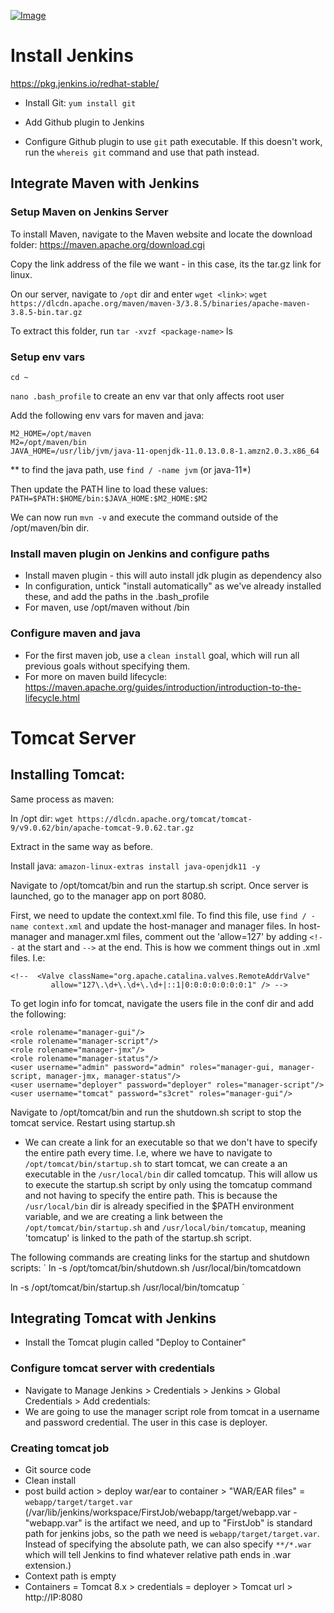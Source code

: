[![Image](https://github.com/yankils/Simple-DevOps-Project/blob/master/Devops_course.PNG "DevOps Project - CI/CD with Jenkins Ansible Docker Kubernetes ")](https://www.udemy.com/course/valaxy-devops/?referralCode=8147A5CF4C8C7D9E253F)


# Install Jenkins
https://pkg.jenkins.io/redhat-stable/

- Install Git: `yum install git`

- Add Github plugin to Jenkins

- Configure Github plugin to use `git` path executable. If this doesn't work, run the `whereis git` command and use that path instead. 


## Integrate Maven with Jenkins

### Setup Maven on Jenkins Server
To install Maven, navigate to the Maven website and locate the download folder:
https://maven.apache.org/download.cgi

Copy the link address of the file we want - in this case, its the tar.gz link for linux. 

On our server, navigate to `/opt` dir and enter `wget <link>`: `wget https://dlcdn.apache.org/maven/maven-3/3.8.5/binaries/apache-maven-3.8.5-bin.tar.gz`

To extract this folder, run `tar -xvzf <package-name>`
ls

### Setup env vars

`cd ~`

`nano .bash_profile` to create an env var that only affects root user

Add the following env vars for maven and java: 

```
M2_HOME=/opt/maven
M2=/opt/maven/bin
JAVA_HOME=/usr/lib/jvm/java-11-openjdk-11.0.13.0.8-1.amzn2.0.3.x86_64
```
** to find the java path, use `find / -name jvm` (or java-11*)

Then update the PATH line to load these values: `PATH=$PATH:$HOME/bin:$JAVA_HOME:$M2_HOME:$M2`

We can now run `mvn -v` and execute the command outside of the /opt/maven/bin dir. 

### Install maven plugin on Jenkins and configure paths

- Install maven plugin - this will auto install jdk plugin as dependency also
- In configuration, untick "install automatically" as we've already installed these, and add the paths in the .bash_profile
- For maven, use /opt/maven without /bin

### Configure maven and java
- For the first maven job, use a `clean install` goal, which will run all previous goals without specifying them.
- For more on maven build lifecycle: https://maven.apache.org/guides/introduction/introduction-to-the-lifecycle.html

# Tomcat Server

## Installing Tomcat:

Same process as maven: 

In /opt dir: `wget https://dlcdn.apache.org/tomcat/tomcat-9/v9.0.62/bin/apache-tomcat-9.0.62.tar.gz`

Extract in the same way as before. 

Install java: `amazon-linux-extras install java-openjdk11 -y`

Navigate to /opt/tomcat/bin and run the startup.sh script. Once server is launched, go to the manager app on port 8080. 

First, we need to update the context.xml file. To find this file, use `find / -name context.xml` and update the host-manager and manager files. In host-manager and manager.xml files, comment out the 'allow=127' by adding `<!--` at the start and `-->` at the end. This is how we comment things out in .xml files. I.e:

```
<!--  <Valve className="org.apache.catalina.valves.RemoteAddrValve"
         allow="127\.\d+\.\d+\.\d+|::1|0:0:0:0:0:0:0:1" /> -->
```

To get login info for tomcat, navigate the users file in the conf dir and add the following:
```
<role rolename="manager-gui"/>
<role rolename="manager-script"/>
<role rolename="manager-jmx"/>
<role rolename="manager-status"/>
<user username="admin" password="admin" roles="manager-gui, manager-script, manager-jmx, manager-status"/>
<user username="deployer" password="deployer" roles="manager-script"/>
<user username="tomcat" password="s3cret" roles="manager-gui"/>
```

Navigate to /opt/tomcat/bin and run the shutdown.sh script to stop the tomcat service. Restart using startup.sh 

- We can create a link for an executable so that we don't have to specify the entire path every time. I.e, where we have to navigate to `/opt/tomcat/bin/startup.sh` to start tomcat, we can create a an executable in the `/usr/local/bin` dir called tomcatup. This will allow us to execute the startup.sh script by only using the tomcatup command and not having to specify the entire path. This is because the `/usr/local/bin` dir is already specified in the $PATH environment variable, and we are creating a link between the `/opt/tomcat/bin/startup.sh` and `/usr/local/bin/tomcatup`, meaning 'tomcatup' is linked to the path of the startup.sh script. 

The following commands are creating links for the startup and shutdown scripts: 
`
ln -s /opt/tomcat/bin/shutdown.sh /usr/local/bin/tomcatdown


ln -s /opt/tomcat/bin/startup.sh /usr/local/bin/tomcatup
`

## Integrating Tomcat with Jenkins

- Install the Tomcat plugin called "Deploy to Container"

### Configure tomcat server with credentials 
- Navigate to Manage Jenkins > Credentials > Jenkins > Global Credentials > Add credentials:
- We are going to use the manager script role from tomcat in a username and password credential. The user in this case is deployer. 

### Creating tomcat job

- Git source code
- Clean install
- post build action > deploy war/ear to container > "WAR/EAR files" = `webapp/target/target.var` (/var/lib/jenkins/workspace/FirstJob/webapp/target/webapp.var - "webapp.var" is the artifact we need, and up to "FirstJob" is standard path for jenkins jobs, so the path we need is `webapp/target/target.var`. Instead of specifying the absolute path, we can also specify  `**/*.war` which will tell Jenkins to find whatever relative path ends in .war extension.)
- Context path is empty
- Containers =  Tomcat 8.x > credentials = deployer > Tomcat url > http://IP:8080
